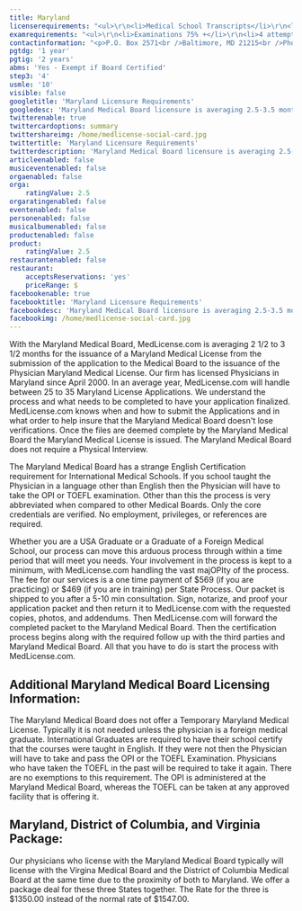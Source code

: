 ```yaml
---
title: Maryland
licenserequirements: "<ul>\r\n<li>Medical School Transcripts</li>\r\n<li>Medical School Form</li>\r\n<li>OPI/TOEFL (If non-English Medical School)</li>\r\n<li>All Medical Licenses</li>\r\n<li>All Internships/Residency/Fellowships</li>\r\n<li>ECFMG CVS Report</li>\r\n<li>Fifth Pathway and ECFMG Exam Chart (if 5th Pathway)</li>\r\n<li>All State and National Exams (USMLE/FLEX/NBOME/NBME)</li>\r\n</ul>"
examrequirements: "<ul>\r\n<li>Examinations 75% +</li>\r\n<li>4 attempt limit on Step 3 of USMLE (waiver possible)</li>\r\n<li>10 year limit- USMLE</li>\r\n<li>1 year PGY for USA Grads</li>\r\n<li>2 years PGY for International Grads</li>\r\n<li>10 year rule - SPEX required (Exempt if Board Certified)</li>\r\n<li>State Exam Accepted if Pre-1975</li>\r\n</ul>"
contactinformation: "<p>P.O. Box 2571<br />Baltimore, MD 21215<br />Phone: (410) 764-4777<br />Fax: (410) 358-2252</p>\r\n<p><a href=\"https://www.mbp.state.md.us/\">www.mbp.state.md.us</a></p>"
pgtdg: '1 year'
pgtig: '2 years'
abms: 'Yes - Exempt if Board Certified'
step3: '4'
usmle: '10'
visible: false
googletitle: 'Maryland Licensure Requirements'
googledesc: 'Maryland Medical Board licensure is averaging 2.5-3.5 months for the issuance of a Maryland Medical License from submission of application. Our firm has licensed Physicians in Maryland since April 2000 and in an average year, MedLicense.com will handle between 25 to 35 Maryland License Applications.'
twitterenable: true
twittercardoptions: summary
twittershareimg: /home/medlicense-social-card.jpg
twittertitle: 'Maryland Licensure Requirements'
twitterdescription: 'Maryland Medical Board licensure is averaging 2.5-3.5 months for the issuance of a Maryland Medical License from submission of application. Our firm has licensed Physicians in Maryland since April 2000 and in an average year, MedLicense.com will handle between 25 to 35 Maryland License Applications.'
articleenabled: false
musiceventenabled: false
orgaenabled: false
orga:
    ratingValue: 2.5
orgaratingenabled: false
eventenabled: false
personenabled: false
musicalbumenabled: false
productenabled: false
product:
    ratingValue: 2.5
restaurantenabled: false
restaurant:
    acceptsReservations: 'yes'
    priceRange: $
facebookenable: true
facebooktitle: 'Maryland Licensure Requirements'
facebookdesc: 'Maryland Medical Board licensure is averaging 2.5-3.5 months for the issuance of a Maryland Medical License from submission of application. Our firm has licensed Physicians in Maryland since April 2000 and in an average year, MedLicense.com will handle between 25 to 35 Maryland License Applications.'
facebookimg: /home/medlicense-social-card.jpg
---
```


<p>With the Maryland Medical Board, MedLicense.com is averaging 2 1/2 to 3 1/2 months for the issuance of a Maryland Medical License from the submission of the application to the Medical Board to the issuance of the Physician Maryland Medical License. Our firm has licensed Physicians in Maryland since April 2000. In an average year, MedLicense.com will handle between 25 to 35 Maryland License Applications. We understand the process and what needs to be completed to have your application finalized. MedLicense.com knows when and how to submit the Applications and in what order to help insure that the Maryland Medical Board doesn't lose verifications. Once the files are deemed complete by the Maryland Medical Board the Maryland Medical License is issued. The Maryland Medical Board does not require a Physical Interview.</p>
<p>The Maryland Medical Board has a strange English Certification requirement for International Medical Schools. If you school taught the Physician in a language other than English then the Physician will have to take the OPI or TOEFL examination. Other than this the process is very abbreviated when compared to other Medical Boards. Only the core credentials are verified. No employment, privileges, or references are required.</p>
<p>Whether you are a USA Graduate or a Graduate of a Foreign Medical School, our process can move this arduous process through within a time period that will meet you needs. Your involvement in the process is kept to a minimum, with MedLicense.com handling the vast majOPIty of the process. The fee for our services is a one time payment of $569 (if you are practicing) or $469 (if you are in training) per State Process. Our packet is shipped to you after a 5-10 min consultation. Sign, notarize, and proof your application packet and then return it to MedLicense.com with the requested copies, photos, and addendums. Then MedLicense.com will forward the completed packet to the Maryland Medical Board. Then the certification process begins along with the required follow up with the third parties and Maryland Medical Board. All that you have to do is start the process with MedLicense.com.</p>
<h2 id="mcetoc_1cdqgi98f0">Additional Maryland Medical Board Licensing Information:</h2>
<p>The Maryland Medical Board does not offer a Temporary Maryland Medical License. Typically it is not needed unless the physician is a foreign medical graduate. International Graduates are required to have their school certify that the courses were taught in English. If they were not then the Physician will have to take and pass the OPI or the TOEFL Examination. Physicians who have taken the TOEFL in the past will be required to take it again. There are no exemptions to this requirement. The OPI is administered at the Maryland Medical Board, whereas the TOEFL can be taken at any approved facility that is offering it.</p>
<h2 id="mcetoc_1cdqgl2bv1">Maryland, District of Columbia, and Virginia Package:</h2>
<p>Our physicians who license with the Maryland Medical Board typically will license with the Virgina Medical Board and the District of Columbia Medical Board at the same time due to the proximity of both to Maryland. We offer a package deal for these three States together. The Rate for the three is $1350.00 instead of the normal rate of $1547.00.</p>